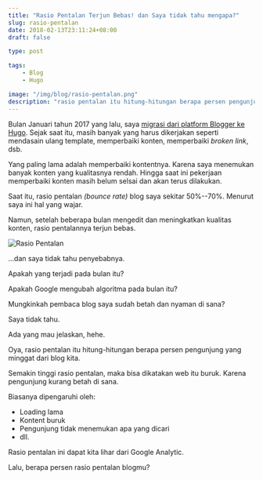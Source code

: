 ```yaml
---
title: "Rasio Pentalan Terjun Bebas! dan Saya tidak tahu mengapa?"
slug: rasio-pentalan
date: 2018-02-13T23:11:24+08:00
draft: false

type: post

tags:
    - Blog
    - Hugo

image: "/img/blog/rasio-pentalan.png"
description: "rasio pentalan itu hitung-hitungan berapa persen pengunjung yang minggat dari blog kita. Semakin tinggi rasio pentalan, maka bisa dikatakan web itu buruk. Karena pengunjung kurang betah di sana."
---
```


Bulan Januari tahun 2017 yang lalu, saya [migrasi dari platform
Blogger ke Hugo](https://www.petanikode.com/migrasi-blogger-ke-hugo/). 
Sejak saat itu, masih banyak yang harus dikerjakan
seperti mendasain ulang template, memperbaiki konten, memperbaiki
*broken link*, dsb.

Yang paling lama adalah memperbaiki kontentnya. Karena saya menemukan
banyak konten yang kualitasnya rendah. Hingga saat ini pekerjaan
memperbaiki konten masih belum selsai dan akan terus dilakukan.

Saat itu, rasio pentalan *(bounce rate)* blog saya sekitar 50%--70%.
Menurut saya ini hal yang wajar.

Namun, setelah beberapa bulan mengedit dan meningkatkan kualitas 
konten, rasio pentalannya terjun bebas.

![Rasio Pentalan](/img/blog/rasio-pentalan.png)

...dan saya tidak tahu penyebabnya.

Apakah yang terjadi pada bulan itu?

Apakah Google mengubah algoritma pada bulan itu?

Mungkinkah pembaca blog saya sudah betah dan nyaman di sana?

Saya tidak tahu.

Ada yang mau jelaskan, hehe.

Oya, rasio pentalan itu hitung-hitungan berapa persen pengunjung
yang minggat dari blog kita.

Semakin tinggi rasio pentalan, maka bisa dikatakan web itu
buruk. Karena pengunjung kurang betah di sana.

Biasanya dipengaruhi oleh:

- Loading lama
- Kontent buruk
- Pengunjung tidak menemukan apa yang dicari
- dll.

Rasio pentalan ini dapat kita lihar dari Google Analytic.

Lalu, berapa persen rasio pentalan blogmu?